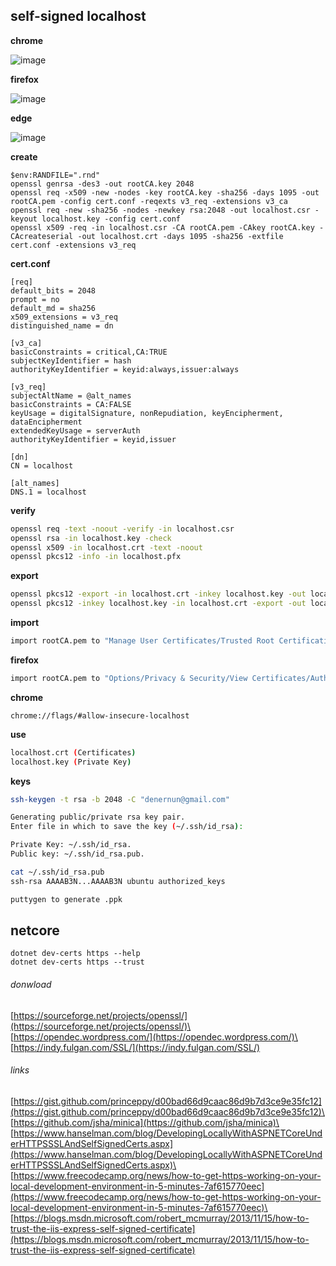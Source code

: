 ## self-signed localhost
**chrome**

![image](https://user-images.githubusercontent.com/3607988/132902478-8cf8da91-1237-4d5d-aabc-ad7b7a495a7e.png)

**firefox**

![image](https://user-images.githubusercontent.com/3607988/132902392-eb722a37-3bcd-43fd-b794-4059435b8c54.png)

**edge**

![image](https://user-images.githubusercontent.com/3607988/132902600-b4569f98-2f54-4b97-a90b-99c4813a3063.png)

**create**
```terminal
$env:RANDFILE=".rnd"
openssl genrsa -des3 -out rootCA.key 2048
openssl req -x509 -new -nodes -key rootCA.key -sha256 -days 1095 -out rootCA.pem -config cert.conf -reqexts v3_req -extensions v3_ca
openssl req -new -sha256 -nodes -newkey rsa:2048 -out localhost.csr -keyout localhost.key -config cert.conf
openssl x509 -req -in localhost.csr -CA rootCA.pem -CAkey rootCA.key -CAcreateserial -out localhost.crt -days 1095 -sha256 -extfile cert.conf -extensions v3_req
```
**cert.conf**
```terminal
[req]
default_bits = 2048
prompt = no
default_md = sha256
x509_extensions = v3_req
distinguished_name = dn

[v3_ca]
basicConstraints = critical,CA:TRUE
subjectKeyIdentifier = hash
authorityKeyIdentifier = keyid:always,issuer:always

[v3_req]
subjectAltName = @alt_names
basicConstraints = CA:FALSE
keyUsage = digitalSignature, nonRepudiation, keyEncipherment, dataEncipherment
extendedKeyUsage = serverAuth
authorityKeyIdentifier = keyid,issuer

[dn]
CN = localhost

[alt_names]
DNS.1 = localhost
```
**verify**
```bash
openssl req -text -noout -verify -in localhost.csr
openssl rsa -in localhost.key -check
openssl x509 -in localhost.crt -text -noout
openssl pkcs12 -info -in localhost.pfx
```
**export**
```bash
openssl pkcs12 -export -in localhost.crt -inkey localhost.key -out localhost.p12
openssl pkcs12 -inkey localhost.key -in localhost.crt -export -out localhost.pfx
```
**import**
```bash
import rootCA.pem to "Manage User Certificates/Trusted Root Certification Authorities"
```
**firefox**
```bash
import rootCA.pem to "Options/Privacy & Security/View Certificates/Authorities"
```
**chrome**
```text
chrome://flags/#allow-insecure-localhost
```
**use**
```bash
localhost.crt (Certificates)
localhost.key (Private Key)
```
**keys**
```bash
ssh-keygen -t rsa -b 2048 -C "denernun@gmail.com"

Generating public/private rsa key pair.
Enter file in which to save the key (~/.ssh/id_rsa):

Private Key: ~/.ssh/id_rsa.
Public key: ~/.ssh/id_rsa.pub.

cat ~/.ssh/id_rsa.pub
ssh-rsa AAAAB3N...AAAAB3N ubuntu authorized_keys

puttygen to generate .ppk
```
## netcore
```text
dotnet dev-certs https --help
dotnet dev-certs https --trust
```
###### donwload
[https://sourceforge.net/projects/openssl/](https://sourceforge.net/projects/openssl/)\
[https://opendec.wordpress.com/](https://opendec.wordpress.com/)\
[https://indy.fulgan.com/SSL/](https://indy.fulgan.com/SSL/)
###### links
[https://gist.github.com/princeppy/d00bad66d9caac86d9b7d3ce9e35fc12](https://gist.github.com/princeppy/d00bad66d9caac86d9b7d3ce9e35fc12)\
[https://github.com/jsha/minica](https://github.com/jsha/minica)\
[https://www.hanselman.com/blog/DevelopingLocallyWithASPNETCoreUnderHTTPSSSLAndSelfSignedCerts.aspx](https://www.hanselman.com/blog/DevelopingLocallyWithASPNETCoreUnderHTTPSSSLAndSelfSignedCerts.aspx)\
[https://www.freecodecamp.org/news/how-to-get-https-working-on-your-local-development-environment-in-5-minutes-7af615770eec](https://www.freecodecamp.org/news/how-to-get-https-working-on-your-local-development-environment-in-5-minutes-7af615770eec)\
[https://blogs.msdn.microsoft.com/robert_mcmurray/2013/11/15/how-to-trust-the-iis-express-self-signed-certificate](https://blogs.msdn.microsoft.com/robert_mcmurray/2013/11/15/how-to-trust-the-iis-express-self-signed-certificate)
